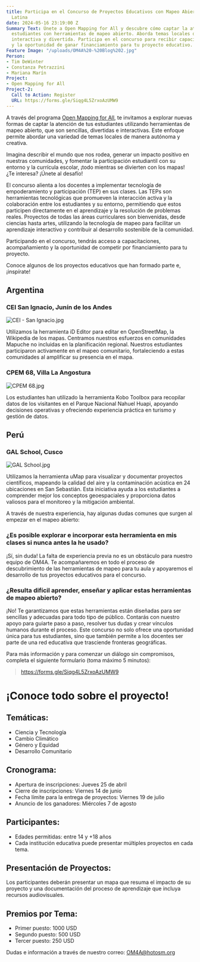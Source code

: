 ```yaml
---
title: Participa en el Concurso de Proyectos Educativos con Mapeo Abierto de América
  Latina
date: 2024-05-16 23:19:00 Z
Summary Text: Únete a Open Mapping for All y descubre cómo captar la atención de tus
  estudiantes con herramientas de mapeo abierto. Aborda temas locales de manera creativa,
  interactiva y divertida. Participa en el concurso para recibir capacitaciones, acompañamiento
  y la oportunidad de ganar financiamiento para tu proyecto educativo.
Feature Image: "/uploads/OM4A%20-%20Blog%202.jpg"
Person:
- Tim DeWinter
- Constanza Petrazzini
- Mariana Marín
Project:
- Open Mapping for All
Project-2:
  Call to Action: Register
  URL: https://forms.gle/Siqg4L5ZrxoAzUMW9
---
```


A través del programa [Open Mapping for All](https://www.hotosm.org/projects/open-mapping-for-all/), te invitamos a explorar nuevas formas de captar la atención de tus estudiantes utilizando herramientas de mapeo abierto, que son sencillas, divertidas e interactivas. Este enfoque permite abordar una variedad de temas locales de manera autónoma y creativa.

Imagina describir el mundo que nos rodea, generar un impacto positivo en nuestras comunidades, y fomentar la participación estudiantil con su entorno y la currícula escolar, ¡todo mientras se divierten con los mapas! ¿Te interesa? ¡Únete al desafío!

El concurso alienta a los docentes a implementar tecnología de empoderamiento y participación (TEP) en sus clases. Las TEPs son herramientas tecnológicas que promueven la interacción activa y la colaboración entre los estudiantes y su entorno, permitiendo que estos participen directamente en el aprendizaje y la resolución de problemas reales. Proyectos de todas las áreas curriculares son bienvenidas, desde ciencias hasta artes, utilizando la tecnología de mapeo para facilitar un aprendizaje interactivo y contribuir al desarrollo sostenible de la comunidad.

Participando en el concurso, tendrás acceso a capacitaciones, acompañamiento y la oportunidad de competir por financiamiento para tu proyecto.

Conoce algunos de los proyectos educativos que han formado parte e, ¡inspírate!

## Argentina
### CEI San Ignacio, Junín de los Andes
![CEI - San Ignacio.jpg](/uploads/CEI%20-%20San%20Ignacio.jpg)

Utilizamos la herramienta iD Editor para editar en OpenStreetMap, la Wikipedia de los mapas. Centramos nuestros esfuerzos en comunidades Mapuche no incluidas en la planificación regional. Nuestros estudiantes participaron activamente en el mapeo comunitario, fortaleciendo a estas comunidades al amplificar su presencia en el mapa.

### CPEM 68, Villa La Angostura
![CPEM 68.jpg](/uploads/CPEM%2068.jpg)

Los estudiantes han utilizado la herramienta Kobo Toolbox para recopilar datos de los visitantes en el Parque Nacional Nahuel Huapi, apoyando decisiones operativas y ofreciendo experiencia práctica en turismo y gestión de datos.

## Perú
### GAL School, Cusco
![GAL School.jpg](/uploads/GAL%20School.jpg)

Utilizamos la herramienta uMap para visualizar y documentar proyectos científicos, mapeando la calidad del aire y la contaminación acústica en 24 ubicaciones en San Sebastián. Esta iniciativa ayuda a los estudiantes a comprender mejor los conceptos geoespaciales y proporciona datos valiosos para el monitoreo y la mitigación ambiental.

A través de nuestra experiencia, hay algunas dudas comunes que surgen al empezar en el mapeo abierto:

### ¿Es posible explorar e incorporar esta herramienta en mis clases si nunca antes la he usado?

¡Sí, sin duda! La falta de experiencia previa no es un obstáculo para nuestro equipo de OM4A. Te acompañaremos en todo el proceso de descubrimiento de las herramientas de mapeo para tu aula y apoyaremos el desarrollo de tus proyectos educativos para el concurso.

### ¿Resulta difícil aprender, enseñar y aplicar estas herramientas de mapeo abierto?

¡No! Te garantizamos que estas herramientas están diseñadas para ser sencillas y adecuadas para todo tipo de público. Contarás con nuestro apoyo para guiarte paso a paso, resolver tus dudas y crear vínculos humanos durante el proceso. Este concurso no solo ofrece una oportunidad única para tus estudiantes, sino que también permite a los docentes ser parte de una red educativa que trasciende fronteras geográficas.

Para más información y para comenzar un diálogo sin compromisos, completa el siguiente formulario (toma máximo 5 minutos):

> https://forms.gle/Siqg4L5ZrxoAzUMW9

# ¡Conoce todo sobre el proyecto!

## Temáticas:
* Ciencia y Tecnología
* Cambio Climático
* Género y Equidad
* Desarrollo Comunitario

## Cronograma:
* Apertura de inscripciones: Jueves 25 de abril
* Cierre de inscripciones: Viernes 14 de junio
* Fecha límite para la entrega de proyectos: Viernes 19 de julio
* Anuncio de los ganadores: Miércoles 7 de agosto

## Participantes:
* Edades permitidas: entre 14 y +18 años
* Cada institución educativa puede presentar múltiples proyectos en cada tema.

## Presentación de Proyectos:
Los participantes deberán presentar un mapa que resuma el impacto de su proyecto y una documentación del proceso de aprendizaje que incluya recursos audiovisuales.

## Premios por Tema:
* Primer puesto: 1000 USD
* Segundo puesto: 500 USD
* Tercer puesto: 250 USD

Dudas e información a través de nuestro correo: [OM4A@hotosm.org](mailto:OM4A@hotosm.org)